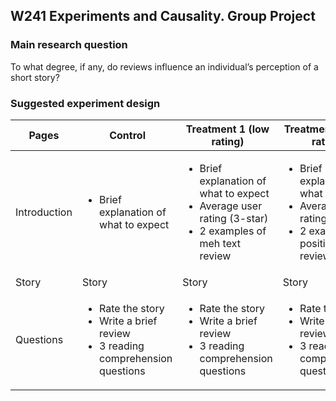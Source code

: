 ## W241 Experiments and Causality. Group Project

### Main research question

To what degree, if any, do reviews influence an individual’s perception of a short story?

### Suggested experiment design


| Pages        | Control                               | Treatment 1 (low rating)              | Treatment 2 (high rating)             |
|--------------|---------------------------------------|---------------------------------------|---------------------------------------|
| Introduction | <ul><li>Brief explanation of what to expect</li></ul> | <ul><li>Brief explanation of what to expect</li><li>Average user rating (3-star)</li><li>2 examples of meh text review</li></ul> | <ul><li>Brief explanation of what to expect</li><li>Average user rating (5-star)</li><li>2 examples of positive text review</li></ul> |
| Story        | Story | Story | Story |
| Questions    | <ul><li>Rate the story</li><li>Write a brief review</li><li>3 reading comprehension questions</li></ul>| <ul><li>Rate the story</li><li>Write a brief review</li><li>3 reading comprehension questions</li></ul> | <ul><li>Rate the story</li><li>Write a brief review</li><li>3 reading comprehension questions</li></ul> |

